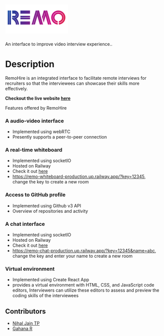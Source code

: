 # ![Image](/REMO/public/assets/remotitle.png)
An interface to improve video interview experience.. 

# Description

RemoHire is an integrated interface to facilitate remote interviews for recruiters so that the interviewees can showcase their skills more effectively.

**Checkout the live website [here]()**

Features offered by RemoHire

### A audio-video interface ###
- Implemented using webRTC
- Presently supports a peer-to-peer connection

### A real-time whiteboard ###
- Implemented using socketIO
- Hosted on Railway
- Check it out [here](https://remo-whiteboard-production.up.railway.app/?key=12345)
- https://remo-whiteboard-production.up.railway.app/?key=12345, change the key to create a new room


### Access to GitHub profile ##
- Implemented using Github v3 API
- Overview of repositories and activity

### A chat interface ###
- Implemented using socketIO
- Hosted on Railway
- Check it out [here](https://remo-chat-production.up.railway.app/?key=12345&name=abc)
- https://remo-chat-production.up.railway.app/?key=12345&name=abc, change the key and enter your name to create a new room
    

### Virtual environment ###
- Implemented using Create React App
- provides a virtual environment with HTML, CSS, and JavaScript code editors, Interviewers can utilize these editors to assess and preview the coding skills of the interviewees


## Contributors ##
- [Nihal Jain TP](https://github.com/Nihaljain-10)
- [Gahana R](https://github.com/gana2002)

